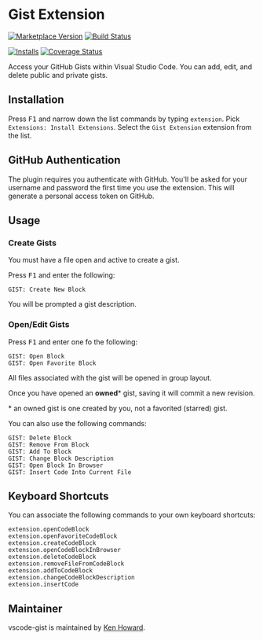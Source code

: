 # Gist Extension

[![Marketplace Version](https://vsmarketplacebadge.apphb.com/version-short/kenhowardpdx.vscode-gist.svg)](https://marketplace.visualstudio.com/items?itemName=kenhowardpdx.vscode-gist)
[![Build Status](https://travis-ci.org/kenhowardpdx/vscode-gist.svg?branch=master)](https://travis-ci.org/kenhowardpdx/vscode-gist)

[![Installs](https://vsmarketplacebadge.apphb.com/installs/kenhowardpdx.vscode-gist.svg)](https://marketplace.visualstudio.com/items?itemName=kenhowardpdx.vscode-gist) [![Coverage Status](https://coveralls.io/repos/github/kenhowardpdx/vscode-gist/badge.svg?branch=master)](https://coveralls.io/github/kenhowardpdx/vscode-gist?branch=master)

Access your GitHub Gists within Visual Studio Code. You can add, edit, and delete public and private gists.

## Installation

Press <kbd>F1</kbd> and narrow down the list commands by typing `extension`. Pick `Extensions: Install Extensions`.
Select the `Gist Extension` extension from the list.

## GitHub Authentication

The plugin requires you authenticate with GitHub. You'll be asked for your username and password the first time you use the extension. This will generate a personal access token on GitHub.

## Usage

### Create Gists

You must have a file open and active to create a gist.

Press <kbd>F1</kbd> and enter the following:

~~~
GIST: Create New Block
~~~

You will be prompted a gist description.

### Open/Edit Gists

Press <kbd>F1</kbd> and enter one fo the following:

~~~
GIST: Open Block
GIST: Open Favorite Block
~~~

All files associated with the gist will be opened in group layout.

Once you have opened an **owned*** gist, saving it will commit a new revision.

\* an owned gist is one created by you, not a favorited (starred) gist.

You can also use the following commands:

~~~
GIST: Delete Block
GIST: Remove From Block
GIST: Add To Block
GIST: Change Block Description
GIST: Open Block In Browser
GIST: Insert Code Into Current File
~~~

## Keyboard Shortcuts

You can associate the following commands to your own keyboard shortcuts:

~~~
extension.openCodeBlock
extension.openFavoriteCodeBlock
extension.createCodeBlock
extension.openCodeBlockInBrowser
extension.deleteCodeBlock
extension.removeFileFromCodeBlock
extension.addToCodeBlock
extension.changeCodeBlockDescription
extension.insertCode
~~~

## Maintainer
vscode-gist is maintained by [Ken Howard](https://github.com/kenhowardpdx).
